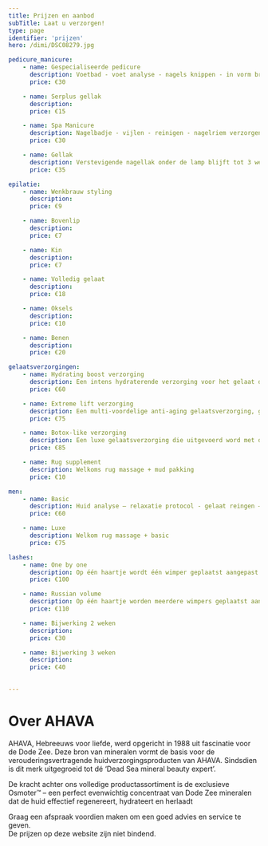 ```yaml
---
title: Prijzen en aanbod
subTitle: Laat u verzorgen!
type: page
identifier: 'prijzen'
hero: /dimi/DSC08279.jpg

pedicure_manicure:
    - name: Gespecialiseerde pedicure
      description: Voetbad - voet analyse - nagels knippen - in vorm brengen - reinigen - eelt-verzorging - eventuele aandoening behandelen - scrub en voetcrème.
      price: €30

    - name: Serplus gellak
      description: 
      price: €15

    - name: Spa Manicure
      description: Nagelbadje - vijlen - reinigen - nagelriem verzorgen - scrub - masker - handcrème 
      price: €30

    - name: Gellak
      description: Verstevigende nagellak onder de lamp blijft tot 3 weken.
      price: €35

epilatie:
    - name: Wenkbrauw styling
      description:
      price: €9

    - name: Bovenlip
      description:
      price: €7

    - name: Kin
      description:
      price: €7

    - name: Volledig gelaat
      description:
      price: €18

    - name: Oksels
      description:
      price: €10

    - name: Benen
      description:
      price: €20

gelaatsverzorgingen:
    - name: Hydrating boost verzorging
      description: Een intens hydraterende verzorging voor het gelaat die de vochtbalans van de huid vanbinnen uit hersteld, door het uniek Osmoter complex.  Deze behandeling boost de hydratatie van de huid die door de dagelijkse stress en de agressies haar levensnoodzakelijk vocht verliest. (60min)
      price: €60

    - name: Extreme lift verzorging
      description: Een multi-voordelige anti-aging gelaatsverzorging, gericht op de algemene huidverbetering. Het strijkt rimpels & fijne lijntjes glad, versterkt de stevigheid van de huid en egaliseert de teint. (60min)
      price: €75

    - name: Botox-like verzorging
      description: Een luxe gelaatsverzorging die uitgevoerd word met de top lijn van AHAVA het is een resultaat gerichte behandeling die de rimpels & fijne lijntjes in het gelaat opvult en glad strijkt. Deze behandeling versterkt de stevigheid van de huid en egaliseert de teint.  Het is een efficiënt, slim en veilig alternatief voor botox. (75min)
      price: €85

    - name: Rug supplement 
      description: Welkoms rug massage + mud pakking
      price: €10

men:
    - name: Basic
      description: Huid analyse – relaxatie protocol - gelaat reingen – diep reingen – grondiger reinigen – massage – masker – serum – dagcreme
      price: €60

    - name: Luxe
      description: Welkom rug massage + basic
      price: €75

lashes:
    - name: One by one
      description: Op één haartje wordt één wimper geplaatst aangepast aan de natuurlijke wimper. Na ongeveer 3 weken worden de wimpers bijgewerkt, door de wimpercyclus verlies je haartjes en die gaatjes worden opnieuw opgevuld.
      price: €100

    - name: Russian volume
      description: Op één haartje worden meerdere wimpers geplaatst aangepast aan de natuurlijke wimper en afhankelijk van u wens. Na ongeveer 3 weken worden de wimpers bijgewerkt, door de wimpercyclus verlies je haartjes en die gaatjes worden opnieuw opgevuld.
      price: €110

    - name: Bijwerking 2 weken
      description:
      price: €30

    - name: Bijwerking 3 weken
      description:
      price: €40
    

---
```


# Over AHAVA 
AHAVA, Hebreeuws voor liefde, werd opgericht in 1988 uit fascinatie voor de Dode Zee. Deze bron van mineralen vormt de basis voor de verouderingsvertragende huidverzorgingsproducten van AHAVA. Sindsdien is dit merk uitgegroeid tot dé ‘Dead Sea mineral beauty expert’. 

De kracht achter ons volledige productassortiment is de exclusieve Osmoter™ – een perfect evenwichtig concentraat van Dode Zee mineralen dat de huid effectief regenereert, hydrateert en herlaadt


Graag een afspraak voordien maken om een goed advies en service te geven.  
De prijzen op deze website zijn niet bindend.
